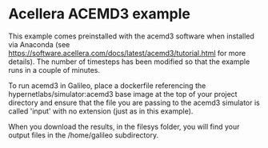 # Acellera ACEMD3 example
This example comes preinstalled with the acemd3 software when installed via Anaconda (see https://software.acellera.com/docs/latest/acemd3/tutorial.html for more details). The number of timesteps has been modified so that the example runs in a couple of minutes. 

To run acemd3 in Galileo, place a dockerfile referencing the hypernetlabs/simulator:acemd3 base image at the top of your project directory  and ensure that the file you are passing to the acemd3 simulator is called 'input' with no extension (just as in this example).

When you download the results, in the filesys folder, you will find your output files in the /home/galileo subdirectory. 
